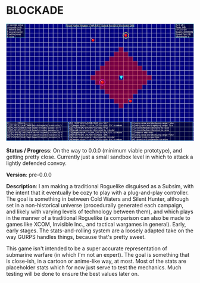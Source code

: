 # BLOCKADE 

[![Early Prototype Level](screenshots/000_2t.jpg)](screenshots/000_2.jpg)

**Status / Progress**: On the way to 0.0.0 (minimum viable prototype), and getting pretty close. Currently just a small sandbox level in which to attack a lightly defended convoy.

**Version**: pre-0.0.0

**Description**: I am making a traditional Roguelike disguised as a Subsim, with the intent that it eventually be cozy to play with a plug-and-play controller. The goal is something in between Cold Waters and Silent Hunter, although set in a non-historical universe (procedurally generated each campaign, and likely with varying levels of technology between them), and which plays in the manner of a traditional Roguelike (a comparison can also be made to games like XCOM, Invisible Inc., and tactical wargames in general). Early, early stages. The stats-and-rolling system are a loosely adapted take on the way GURPS handles things, because that's pretty sweet. 

This game isn't intended to be a super accurate representation of submarine warfare (in which I'm not an expert). The goal is something that is close-ish, in a cartoon or anime-like way, at most. Most of the stats are placeholder stats which for now just serve to test the mechanics. Much testing will be done to ensure the best values later on.

